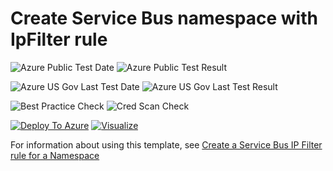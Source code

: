 # Create Service Bus namespace with IpFilter rule

![Azure Public Test Date](https://azurequickstartsservice.blob.core.windows.net/badges/301-servicebus-namespace-ipfilter/PublicLastTestDate.svg)
![Azure Public Test Result](https://azurequickstartsservice.blob.core.windows.net/badges/301-servicebus-namespace-ipfilter/PublicDeployment.svg)

![Azure US Gov Last Test Date](https://azurequickstartsservice.blob.core.windows.net/badges/301-servicebus-namespace-ipfilter/FairfaxLastTestDate.svg)
![Azure US Gov Last Test Result](https://azurequickstartsservice.blob.core.windows.net/badges/301-servicebus-namespace-ipfilter/FairfaxDeployment.svg)

![Best Practice Check](https://azurequickstartsservice.blob.core.windows.net/badges/301-servicebus-namespace-ipfilter/BestPracticeResult.svg)
![Cred Scan Check](https://azurequickstartsservice.blob.core.windows.net/badges/301-servicebus-namespace-ipfilter/CredScanResult.svg)

[![Deploy To Azure](https://raw.githubusercontent.com/fathym-it/azure-quickstart-templates/master/1-CONTRIBUTION-GUIDE/images/deploytoazure.svg?sanitize=true)](https://portal.azure.com/#create/Microsoft.Template/uri/https%3A%2F%2Fraw.githubusercontent.com%2Ffathym-it%2Fazure-quickstart-templates%2Fmaster%2F301-servicebus-namespace-ipfilter%2Fazuredeploy.json)  [![Visualize](https://raw.githubusercontent.com/fathym-it/azure-quickstart-templates/master/1-CONTRIBUTION-GUIDE/images/visualizebutton.svg?sanitize=true)](http://armviz.io/#/?load=https%3A%2F%2Fraw.githubusercontent.com%2Ffathym-it%2Fazure-quickstart-templates%2Fmaster%2F301-servicebus-namespace-ipfilter%2Fazuredeploy.json)

For information about using this template, see [Create a Service Bus IP Filter rule for a Namespace](https://docs.microsoft.com/en-us/azure/service-bus-messaging/service-bus-ip-filtering)



